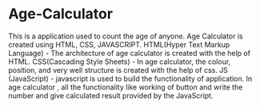# Age-Calculator
This is a application used to count the age of anyone.
Age Calculator is created using HTML, CSS, JAVASCRIPT.
HTML(Hyper Text Markup Language) - The architecture of age calculator is created with the help of HTML. 
CSS(Cascading Style Sheets) - In age calculator, the colour, position, and very well structure is created with the help of css.
JS (JavaScript) - javascript is used to build the functionality of application. In age calculator , all the functionality like working of button and write the number and give calculated result provided by the JavaScript. 
